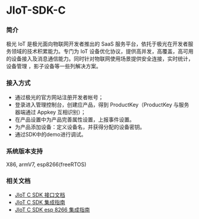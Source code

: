 # JIoT-SDK-C 

### 简介

极光 IoT 是极光面向物联网开发者推出的 SaaS 服务平台，依托于极光在开发者服务领域的技术积累能力。专门为 IoT 设备优化协议，提供高并发，高覆盖，高可用的设备接入及消息通信能力。同时针对物联网使用场景提供安全连接，实时统计，设备管理 ，影子设备等一些列解决方案。

### 接入方式

- 通过极光的官方网站注册开发者帐号；
- 登录进入管理控制台，创建应产品，得到 ProductKey（ProductKey 与服务器端通过 Appkey 互相识别）；
- 在产品设置中为产品完善属性设置，上报事件设置。
- 为产品添加设备：定义设备名，并获得分配的设备密钥。
- 通过SDK中的demo进行调试。



### 系统版本支持

X86, armV7, esp8266(freeRTOS)



### 相关文档

- [JIoT C SDK 接口文档](https://docs.jiguang.cn//jiot/client/c_sdk_api/)
- [JIoT C SDK 集成指南](https://docs.jiguang.cn//jiot/client/c_sdk_guide)
- [JIoT C SDK esp 8266 集成指南](https://docs.jiguang.cn//jiot/client/c_sdk_8266_guide/)
